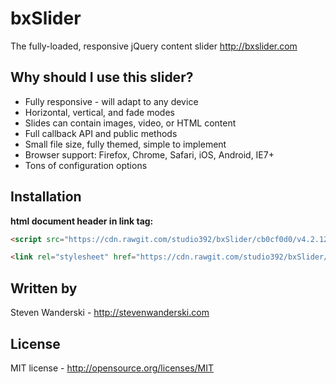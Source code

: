 # bxSlider

The fully-loaded, responsive jQuery content slider
http://bxslider.com

## Why should I use this slider?

- Fully responsive - will adapt to any device
- Horizontal, vertical, and fade modes
- Slides can contain images, video, or HTML content
- Full callback API and public methods
- Small file size, fully themed, simple to implement
- Browser support: Firefox, Chrome, Safari, iOS, Android, IE7+
- Tons of configuration options

## Installation

**html document header in link tag:**

```html
<script src="https://cdn.rawgit.com/studio392/bxSlider/cb0cf0d0/v4.2.12/jquery.bxslider.min.js"></script>
```
```html
<link rel="stylesheet" href="https://cdn.rawgit.com/studio392/bxSlider/cb0cf0d0/v4.2.12/jquery.bxslider.css" />
```

## Written by

Steven Wanderski - http://stevenwanderski.com

## License

MIT license - http://opensource.org/licenses/MIT
